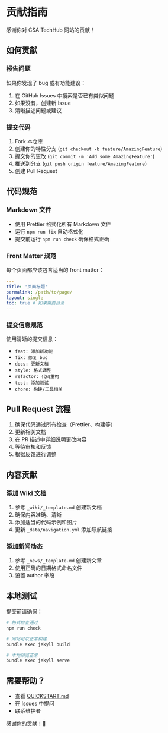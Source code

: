 # 贡献指南

感谢你对 CSA TechHub 网站的贡献！

## 如何贡献

### 报告问题

如果你发现了 bug 或有功能建议：

1. 在 GitHub Issues 中搜索是否已有类似问题
2. 如果没有，创建新 Issue
3. 清晰描述问题或建议

### 提交代码

1. Fork 本仓库
2. 创建你的特性分支 (`git checkout -b feature/AmazingFeature`)
3. 提交你的更改 (`git commit -m 'Add some AmazingFeature'`)
4. 推送到分支 (`git push origin feature/AmazingFeature`)
5. 创建 Pull Request

## 代码规范

### Markdown 文件

- 使用 Prettier 格式化所有 Markdown 文件
- 运行 `npm run fix` 自动格式化
- 提交前运行 `npm run check` 确保格式正确

### Front Matter 规范

每个页面都应该包含适当的 front matter：

```yaml
---
title: '页面标题'
permalink: /path/to/page/
layout: single
toc: true # 如果需要目录
---
```

### 提交信息规范

使用清晰的提交信息：

- `feat: 添加新功能`
- `fix: 修复 bug`
- `docs: 更新文档`
- `style: 格式调整`
- `refactor: 代码重构`
- `test: 添加测试`
- `chore: 构建/工具相关`

## Pull Request 流程

1. 确保代码通过所有检查（Prettier、构建等）
2. 更新相关文档
3. 在 PR 描述中详细说明更改内容
4. 等待审核和反馈
5. 根据反馈进行调整

## 内容贡献

### 添加 Wiki 文档

1. 参考 `_wiki/_template.md` 创建新文档
2. 确保内容准确、清晰
3. 添加适当的代码示例和图片
4. 更新 `_data/navigation.yml` 添加导航链接

### 添加新闻动态

1. 参考 `_news/_template.md` 创建新文章
2. 使用正确的日期格式命名文件
3. 设置 author 字段

## 本地测试

提交前请确保：

```bash
# 格式检查通过
npm run check

# 网站可以正常构建
bundle exec jekyll build

# 本地预览正常
bundle exec jekyll serve
```

## 需要帮助？

- 查看 [QUICKSTART.md](QUICKSTART.md)
- 在 Issues 中提问
- 联系维护者

感谢你的贡献！🎉
